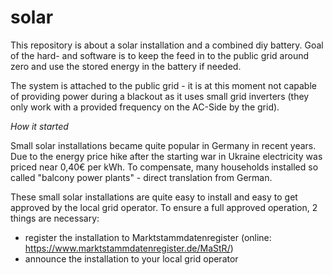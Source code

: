 # solar

This repository is about a solar installation and a combined diy battery. Goal of the hard- and software is to keep the feed in to the public grid around zero and use the stored energy in the battery if needed. 

The system is attached to the public grid - it is at this moment not capable of providing power during a blackout as it uses small grid inverters (they only work with a provided frequency on the AC-Side by the grid). 

*How it started*

Small solar installations became quite popular in Germany in recent years. Due to the energy price hike after the starting war in Ukraine electricity was priced near 0,40€ per kWh. To compensate, many households installed so called "balcony power plants" - direct translation from German. 

These small solar installations are quite easy to install and easy to get approved by the local grid operator. To ensure a full approved operation, 2 things are necessary:
  
- register the installation to Marktstammdatenregister (online: https://www.marktstammdatenregister.de/MaStR/)
- announce the installation to your local grid operator 
